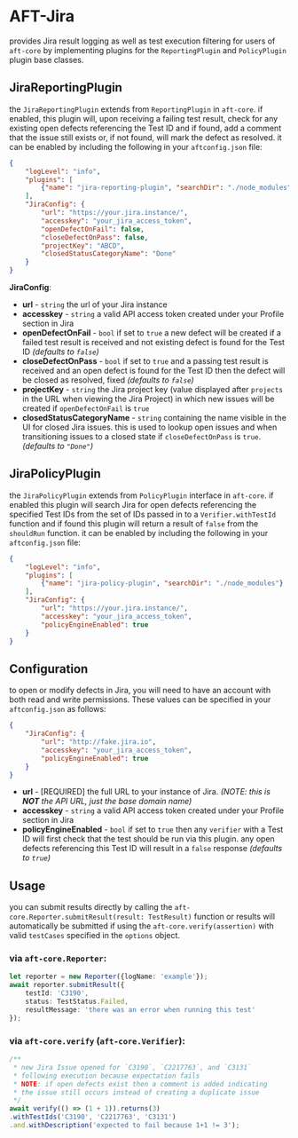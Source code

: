 # AFT-Jira
provides Jira result logging as well as test execution filtering for users of `aft-core` by implementing plugins for the `ReportingPlugin` and `PolicyPlugin` plugin base classes.

## JiraReportingPlugin
the `JiraReportingPlugin` extends from `ReportingPlugin` in `aft-core`. if enabled, this plugin will, upon receiving a failing test result, check for any existing open defects referencing the Test ID and if found, add a comment that the issue still exists or, if not found, will mark the defect as resolved. it can be enabled by including the following in your `aftconfig.json` file:
```json
{
    "logLevel": "info",
    "plugins": [
        {"name": "jira-reporting-plugin", "searchDir": "./node_modules"}
    ],
    "JiraConfig": {
        "url": "https://your.jira.instance/",
        "accesskey": "your_jira_access_token",
        "openDefectOnFail": false,
        "closeDefectOnPass": false,
        "projectKey": "ABCD",
        "closedStatusCategoryName": "Done"
    }
}
```
**JiraConfig**:
- **url** - `string` the url of your Jira instance
- **accesskey** - `string` a valid API access token created under your Profile section in Jira
- **openDefectOnFail** - `bool` if set to `true` a new defect will be created if a failed test result is received and not existing defect is found for the Test ID _(defaults to `false`)_
- **closeDefectOnPass** - `bool` if set to `true` and a passing test result is received and an open defect is found for the Test ID then the defect will be closed as resolved, fixed _(defaults to `false`)_
- **projectKey** - `string` the Jira project key (value displayed after `projects` in the URL when viewing the Jira Project) in which new issues will be created if `openDefectOnFail` is `true`
- **closedStatusCategoryName** - `string` containing the name visible in the UI for closed Jira issues. this is used to lookup open issues and when transitioning issues to a closed state if `closeDefectOnPass` is `true`. _(defaults to `"Done"`)_

## JiraPolicyPlugin
the `JiraPolicyPlugin` extends from `PolicyPlugin` interface in `aft-core`. if enabled this plugin will search Jira for open defects referencing the specified Test IDs from the set of IDs passed in to a `Verifier.withTestId` function and if found this plugin will return a result of `false` from the `shouldRun` function. it can be enabled by including the following in your `aftconfig.json` file:
```json
{
    "logLevel": "info",
    "plugins": [
        {"name": "jira-policy-plugin", "searchDir": "./node_modules"}
    ],
    "JiraConfig": {
        "url": "https://your.jira.instance/",
        "accesskey": "your_jira_access_token",
        "policyEngineEnabled": true
    }
}
```
## Configuration
to open or modify defects in Jira, you will need to have an account with both read and write permissions. These values can be specified in your `aftconfig.json` as follows:
```json
{
    "JiraConfig": {
        "url": "http://fake.jira.io",
        "accesskey": "your_jira_access_token",
        "policyEngineEnabled": true
    }
}
```
- **url** - [REQUIRED] the full URL to your instance of Jira. _(NOTE: this is **NOT** the API URL, just the base domain name)_
- **accesskey** - `string` a valid API access token created under your Profile section in Jira
- **policyEngineEnabled** - `bool` if set to `true` then any `verifier` with a Test ID will first check that the test should be run via this plugin. any open defects referencing this Test ID will result in a `false` response _(defaults to `true`)_

## Usage
you can submit results directly by calling the `aft-core.Reporter.submitResult(result: TestResult)` function or results will automatically be submitted if using the `aft-core.verify(assertion)` with valid `testCases` specified in the `options` object. 

### via `aft-core.Reporter`:
```typescript
let reporter = new Reporter({logName: 'example'});
await reporter.submitResult({
    testId: 'C3190',
    status: TestStatus.Failed,
    resultMessage: 'there was an error when running this test'
});
```
### via `aft-core.verify` (`aft-core.Verifier`):
```typescript
/** 
 * new Jira Issue opened for `C3190`, `C2217763`, and `C3131`
 * following execution because expectation fails
 * NOTE: if open defects exist then a comment is added indicating
 * the issue still occurs instead of creating a duplicate issue
 */
await verify(() => (1 + 1)).returns(3) 
.withTestIds('C3190', 'C2217763', 'C3131')
.and.withDescription('expected to fail because 1+1 != 3');
```
